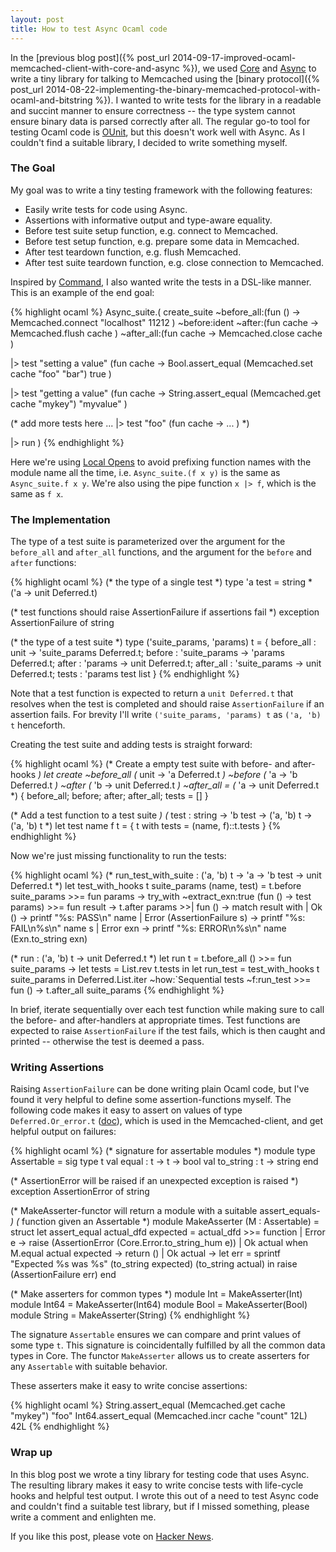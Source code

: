 ```yaml
---
layout: post
title: How to test Async Ocaml code
---
```


In the [previous blog post]({% post_url 2014-09-17-improved-ocaml-memcached-client-with-core-and-async %}), we used [Core](https://github.com/janestreet/core) and [Async](https://realworldocaml.org/v1/en/html/concurrent-programming-with-async.html) to write a tiny library for talking to Memcached using the [binary protocol]({% post_url 2014-08-22-implementing-the-binary-memcached-protocol-with-ocaml-and-bitstring  %}). I wanted to write tests for the library in a readable and succint manner to ensure correctness -- the type system cannot ensure binary data is parsed correctly after all. The regular go-to tool for testing Ocaml code is [OUnit](http://ounit.forge.ocamlcore.org/api-ounit/index.html), but this doesn't work well with Async. As I couldn't find a suitable library, I decided to write something myself.

### The Goal

My goal was to write a tiny testing framework with the following features:

- Easily write tests for code using Async.
- Assertions with informative output and type-aware equality.
- Before test suite setup function, e.g. connect to Memcached.
- Before test setup function, e.g. prepare some data in Memcached.
- After test teardown function, e.g. flush Memcached.
- After test suite teardown function, e.g. close connection to Memcached.

Inspired by [Command](https://realworldocaml.org/v1/en/html/command-line-parsing.html), I also wanted write the tests in a DSL-like manner. This is an example of the end goal:

{% highlight ocaml %}
Async_suite.(
  create_suite
    ~before_all:(fun () ->
      Memcached.connect "localhost" 11212
    )
    ~before:ident
    ~after:(fun cache ->
      Memcached.flush cache
    )
    ~after_all:(fun cache ->
      Memcached.close cache
    )
  
  |> test "setting a value" (fun cache ->
    Bool.assert_equal (Memcached.set cache "foo" "bar") true
  )

  |> test "getting a value" (fun cache ->
    String.assert_equal (Memcached.get cache "mykey") "myvalue"
  )

  (* add more tests here ...
  |> test "foo" (fun cache ->
    ...
  )
  *)

  |> run
)
{% endhighlight %}

Here we're using [Local Opens](http://caml.inria.fr/pub/docs/manual-ocaml-400/manual021.html#toc77) to avoid prefixing function names with the module name all the time, i.e. `Async_suite.(f x y)` is the same as `Async_suite.f x y`. We're also using the pipe function `x |> f`, which is the same as `f x`.

### The Implementation

The type of a test suite is parameterized over the argument for the `before_all` and `after_all` functions, and the argument for the `before` and `after` functions:

{% highlight ocaml %}
(* the type of a single test *)
type 'a test = string * ('a -> unit Deferred.t)

(* test functions should raise AssertionFailure if assertions fail *)
exception AssertionFailure of string

(* the type of a test suite *)
type ('suite_params, 'params) t = {
  before_all : unit -> 'suite_params Deferred.t;
  before     : 'suite_params -> 'params Deferred.t;
  after      : 'params -> unit Deferred.t;
  after_all  : 'suite_params -> unit Deferred.t;
  tests      : 'params test list
}
{% endhighlight %}

Note that a test function is expected to return a `unit Deferred.t` that resolves when the test is completed and should raise `AssertionFailure` if an assertion fails. For brevity I'll write `('suite_params, 'params) t` as `('a, 'b) t` henceforth.

Creating the test suite and adding tests is straight forward:

{% highlight ocaml %}
(* Create a empty test suite with before- and after-hooks *)
let create ~before_all         (* unit ->   'a Deferred.t *)
           ~before             (* 'a   ->   'b Deferred.t *)
           ~after              (* 'b   -> unit Deferred.t *)
           ~after_all =        (* 'a   -> unit Deferred.t *)
  {
    before_all;
    before;
    after;
    after_all;
    tests = []
  }

(* Add a test function to a test suite                  *)
(* test : string -> 'b test -> ('a, 'b) t -> ('a, 'b) t *)
let test name f t = { t with tests = (name, f)::t.tests }
{% endhighlight %}

Now we're just missing functionality to run the tests:

{% highlight ocaml %}
(* run_test_with_suite : ('a, 'b) t -> 'a -> 'b test -> unit Deferred.t *)
let test_with_hooks t suite_params (name, test) = 
    t.before suite_params                              >>= fun params ->
    try_with ~extract_exn:true (fun () -> test params) >>= fun result ->
    t.after params                                     >>| fun () ->
    match result with
    | Ok () ->
        printf "%s: PASS\n" name
    | Error (AssertionFailure s) ->
        printf "%s: FAIL\n%s\n" name s
    | Error exn ->
        printf "%s: ERROR\n%s\n" name (Exn.to_string exn)

(* run : ('a, 'b) t -> unit Deferred.t *)
let run t =
  t.before_all () >>= fun suite_params ->
  let tests = List.rev t.tests in
  let run_test = test_with_hooks t suite_params in
  Deferred.List.iter ~how:`Sequential tests ~f:run_test >>= fun () ->
  t.after_all suite_params
{% endhighlight %}

In brief, iterate sequentially over each test function while making sure to call the before- and after-handlers at appropriate times. Test functions are expected to raise `AssertionFailure` if the test fails, which is then caught and printed -- otherwise the test is deemed a pass.

### Writing Assertions

Raising `AssertionFailure` can be done writing plain Ocaml code, but I've found it very helpful to define some assertion-functions myself. The following code makes it easy to assert on values of type `Deferred.Or_error.t` ([doc](https://ocaml.janestreet.com/ocaml-core/111.17.00/doc/async/#Std.Deferred.Or_error)), which is used in the Memcached-client, and get helpful output on failures:

{% highlight ocaml %}
(* signature for assertable modules *)
module type Assertable = sig
  type t
  val equal : t -> t -> bool
  val to_string : t -> string
end

(* AssertionError will be raised if an unexpected exception is raised       *)
exception AssertionError of string

(* MakeAsserter-functor will return a module with a suitable assert_equals- *)
(* function given an Assertable                                             *)
module MakeAsserter (M : Assertable) = struct
  let assert_equal actual_dfd expected =
    actual_dfd >>= function
    | Error e ->
        raise (AssertionError (Core.Error.to_string_hum e))
    | Ok actual when M.equal actual expected ->
        return ()
    | Ok actual ->
        let err = sprintf "Expected %s was %s" (to_string expected)
                                               (to_string actual)   in
        raise (AssertionFailure err)
end

(* Make asserters for common types *)
module Int    = MakeAsserter(Int)
module Int64  = MakeAsserter(Int64)
module Bool   = MakeAsserter(Bool)
module String = MakeAsserter(String)
{% endhighlight %}

The signature `Assertable` ensures we can compare and print values of some type `t`. This signature is coincidentally fulfilled by all the common data types in Core. The functor `MakeAsserter` allows us to create asserters for any `Assertable` with suitable behavior.

These asserters make it easy to write concise assertions:

{% highlight ocaml %}
String.assert_equal (Memcached.get  cache "mykey") "foo"
Int64.assert_equal  (Memcached.incr cache "count" 12L) 42L
{% endhighlight %}

### Wrap up

In this blog post we wrote a tiny library for testing code that uses Async. The resulting library makes it easy to write concise tests with life-cycle hooks and helpful test output. I wrote this out of a need to test Async code and couldn't find a suitable test library, but if I missed something, please write a comment and enlighten me.

If you like this post, please vote on [Hacker News](https://news.ycombinator.com/item?id=8336500).
